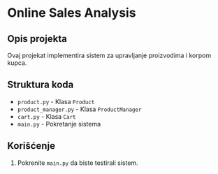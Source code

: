 # Online Sales Analysis

## Opis projekta
Ovaj projekat implementira sistem za upravljanje proizvodima i korpom kupca.

## Struktura koda
- `product.py` - Klasa `Product`
- `product_manager.py` - Klasa `ProductManager`
- `cart.py` - Klasa `Cart`
- `main.py` - Pokretanje sistema

## Korišćenje
1. Pokrenite `main.py` da biste testirali sistem.
